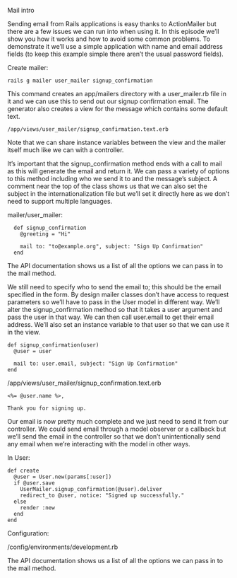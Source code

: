 
Mail intro

Sending email from Rails applications is easy thanks to ActionMailer but there are a few issues we can run into when using it. In this episode we’ll show you how it works and how to avoid some common problems. To demonstrate it we’ll use a simple application with name and email address fields (to keep this example simple there aren’t the usual password fields).

Create mailer:

	rails g mailer user_mailer signup_confirmation
	
	
This command creates an app/mailers directory with a user_mailer.rb file in it and we can use this to send out our signup confirmation email. The generator also creates a view for the message which contains some default text.

	/app/views/user_mailer/signup_confirmation.text.erb
	
	
Note that we can share instance variables between the view and the mailer itself much like we can with a controller.		


It’s important that the signup_confirmation method ends with a call to mail as this will generate the email and return it. We can pass a variety of options to this method including who we send it to and the message’s subject. A comment near the top of the class shows us that we can also set the subject in the internationalization file but we’ll set it directly here as we don’t need to support multiple languages.

mailer/user_mailer:


```
  def signup_confirmation
    @greeting = "Hi"

    mail to: "to@example.org", subject: "Sign Up Confirmation"
  end
```  
  
The API documentation shows us a list of all the options we can pass in to the mail method.

We still need to specify who to send the email to; this should be the email specified in the form. By design mailer classes don’t have access to request parameters so we’ll have to pass in the User model in different way. We’ll alter the signup_confirmation method so that it takes a user argument and pass the user in that way. We can then call user.email to get their email address. We’ll also set an instance variable to that user so that we can use it in the view.

```
def signup_confirmation(user)
  @user = user

  mail to: user.email, subject: "Sign Up Confirmation"
end
```

/app/views/user_mailer/signup_confirmation.text.erb

```
<%= @user.name %>,

Thank you for signing up.
```

Our email is now pretty much complete and we just need to send it from our controller. We could send email through a model observer or a callback but we’ll send the email in the controller so that we don’t unintentionally send any email when we’re interacting with the model in other ways.
  

In User:

```  
def create
  @user = User.new(params[:user])
  if @user.save
    UserMailer.signup_confirmation(@user).deliver
    redirect_to @user, notice: "Signed up successfully."
  else
    render :new
  end
end
```

Configuration:

/config/environments/development.rb

  
  
  

The API documentation shows us a list of all the options we can pass in to the mail method.